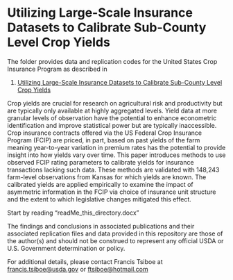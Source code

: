 # Utilizing Large-Scale Insurance Datasets to Calibrate Sub-County Level Crop Yields
The folder provides data and replication codes for the United States Crop Insurance Program as described in 
1. [Utilizing Large-Scale Insurance Datasets to Calibrate Sub-County Level Crop Yields](https://doi.org/10.1111/jori.12494)

Crop yields are crucial for research on agricultural risk and productivity but are typically only available at highly aggregated levels. Yield data at more granular levels of observation have the potential to enhance econometric identification and improve statistical power but are typically inaccessible. Crop insurance contracts offered via the US Federal Crop Insurance Program (FCIP) are priced, in part, based on past yields of the farm meaning year-to-year variation in premium rates has the potential to provide insight into how yields vary over time. This paper introduces methods to use observed FCIP rating parameters to calibrate yields for insurance transactions lacking such data. These methods are validated with 148,243 farm-level observations from Kansas for which yields are known. The calibrated yields are applied empirically to examine the impact of asymmetric information in the FCIP via choice of insurance unit structure and the extent to which legislative changes mitigated this effect.
  
Start by reading “readMe_this_directory.docx”

The findings and conclusions in associated publications and their associated replication files and data provided in this repository are those of the author(s) and should not be construed to represent any official USDA or U.S. Government determination or policy. 

For additional details, please contact Francis Tsiboe at francis.tsiboe@usda.gov or ftsiboe@hotmail.com
